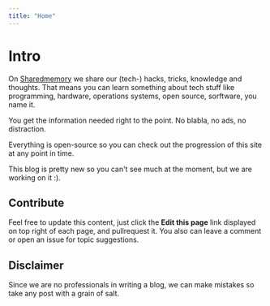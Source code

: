 ```yaml
---
title: "Home"
---
```


# Intro

On [Sharedmemory](https://github.com/braunbearded/sharedmemory) we share our (tech-) hacks, tricks, knowledge and thoughts. That means you can learn something about tech stuff like programming, hardware, operations systems, open source, sorftware, you name it.

You get the information needed right to the point. No blabla, no ads, no distraction.

Everything is open-source so you can check out the progression of this site at any point in time.

This blog is pretty new so you can't see much at the moment, but we are working on it :).

## Contribute

Feel free to update this content, just click the **Edit this page** link displayed on top right of each page, and pullrequest it. You also can leave a comment or open an issue for topic suggestions.

## Disclaimer

Since we are no professionals in writing a blog, we can make mistakes so take any post with a grain of salt.
